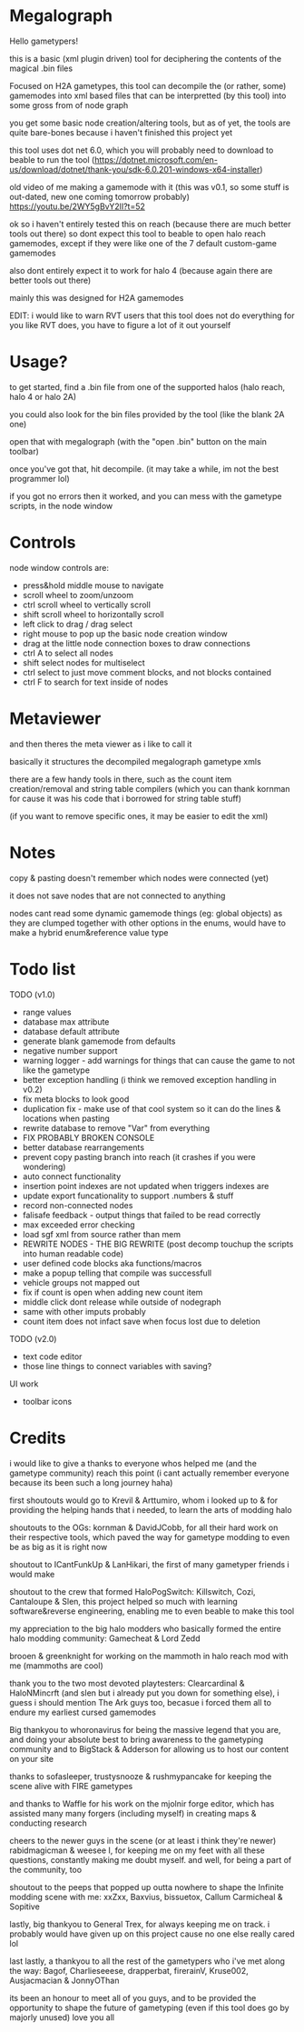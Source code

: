 # Megalograph

Hello gametypers!

this is a basic (xml plugin driven) tool for deciphering the contents of the magical .bin files

Focused on H2A gametypes, this tool can decompile the (or rather, some) gamemodes into xml based files that can be interpretted (by this tool) into some gross from of node graph

you get some basic node creation/altering tools, but as of yet, the tools are quite bare-bones because i haven't finished this project yet

this tool uses dot net 6.0, which you will probably need to download to beable to run the tool (https://dotnet.microsoft.com/en-us/download/dotnet/thank-you/sdk-6.0.201-windows-x64-installer)

old video of me making a gamemode with it (this was v0.1, so some stuff is out-dated, new one coming tomorrow probably)
https://youtu.be/2WY5gBvY2lI?t=52

ok so i haven't entirely tested this on reach (because there are much better tools out there) so dont expect this tool to beable to open halo reach gamemodes, except if they were like one of the 7 default custom-game gamemodes

also dont entirely expect it to work for halo 4 (because again there are better tools out there)

mainly this was designed for H2A gamemodes

EDIT: i would like to warn RVT users that this tool does not do everything for you like RVT does, you have to figure a lot of it out yourself

# Usage?

to get started, find a .bin file from one of the supported halos (halo reach, halo 4 or halo 2A)

you could also look for the bin files provided by the tool (like the blank 2A one)

open that with megalograph (with the "open .bin" button on the main toolbar)

once you've got that, hit decompile. (it may take a while, im not the best programmer lol)

if you got no errors then it worked, and you can mess with the gametype scripts, in the node window


# Controls

node window controls are: 

- press&hold middle mouse to navigate
- scroll wheel to zoom/unzoom
- ctrl scroll wheel to vertically scroll
- shift scroll wheel to horizontally scroll
- left click to drag / drag select
- right mouse to pop up the basic node creation window
- drag at the little node connection boxes to draw connections
- ctrl A to select all nodes
- shift select nodes for multiselect
- ctrl select to just move comment blocks, and not blocks contained
- ctrl F to search for text inside of nodes

# Metaviewer

and then theres the meta viewer as i like to call it

basically it structures the decompiled megalograph gametype xmls

there are a few handy tools in there, such as the count item creation/removal and string table compilers (which you can thank kornman for cause it was his code that i borrowed for string table stuff)

(if you want to remove specific ones, it may be easier to edit the xml)



# Notes

copy & pasting doesn't remember which nodes were connected (yet)

it does not save nodes that are not connected to anything

nodes cant read some dynamic gamemode things (eg: global objects) as they are clumped together with other options in the enums, would have to make a hybrid enum&reference value type




# Todo list

TODO (v1.0)
- range values
- database max attribute
- database default attribute
- generate blank gamemode from defaults
- negative number support
- warning logger - add warnings for things that can cause the game to not like the gametype
- better exception handling (i think we removed exception handling in v0.2)
- fix meta blocks to look good
- duplication fix - make use of that cool system so it can do the lines & locations when pasting
- rewrite database to remove "Var" from everything
- FIX PROBABLY BROKEN CONSOLE
- better database rearrangements
- prevent copy pasting branch into reach (it crashes if you were wondering)
- auto connect functionality
- insertion point indexes are not updated when triggers indexes are
- update export funcationality to support .numbers & stuff
- record non-connected nodes
- falisafe feedback - output things that failed to be read correctly
- max exceeded error checking
- load sgf xml from source rather than mem
- REWRITE NODES - THE BIG REWRITE (post decomp touchup the scripts into human readable code)
- user defined code blocks aka functions/macros
- make a popup telling that compile was successfull
- vehicle groups not mapped out
- fix if count is open when adding new count item
- middle click dont release while outside of nodegraph
- same with other imputs probably
- count item does not infact save when focus lost due to deletion

TODO (v2.0)
- text code editor
- those line things to connect variables with saving?

UI work
- toolbar icons



# Credits 

i would like to give a thanks to everyone whos helped me (and the gametype community) reach this point
(i cant actually remember everyone because its been such a long journey haha)

first shoutouts would go to Krevil & Arttumiro, whom i looked up to & for providing the helping hands that i needed, to learn the arts of modding halo

shoutouts to the OGs: kornman & DavidJCobb, for all their hard work on their respective tools, which paved the way for gametype modding to even be as big as it is right now

shoutout to ICantFunkUp & LanHikari, the first of many gametyper friends i would make

shoutout to the crew that formed HaloPogSwitch: Killswitch, Cozi, Cantaloupe & Slen, this project helped so much with learning software&reverse engineering, enabling me to even beable to make this tool

my appreciation to the big halo modders who basically formed the entire halo modding community: Gamecheat & Lord Zedd

brooen & greenknight for working on the mammoth in halo reach mod with me (mammoths are cool)

thank you to the two most devoted playtesters: Clearcardinal & HaloNMincrft (and slen but i already put you down for something else), 
i guess i should mention The Ark guys too, becasue i forced them all to endure my earliest cursed gamemodes

Big thankyou to whoronavirus for being the massive legend that you are, and doing your absolute best to bring awareness to the gametyping community
and to BigStack & Adderson for allowing us to host our content on your site

thanks to sofasleeper, trustysnooze & rushmypancake for keeping the scene alive with FIRE gametypes

and thanks to Waffle for his work on the mjolnir forge editor, which has assisted many many forgers (including myself) in creating maps & conducting research

cheers to the newer guys in the scene (or at least i think they're newer) rabidmagicman & weesee I, 
for keeping me on my feet with all these questions, constantly making me doubt myself. and well, for being a part of the community, too

shoutout to the peeps that popped up outta nowhere to shape the Infinite modding scene with me: xxZxx, Baxvius, bissuetox, Callum Carmicheal & Sopitive

lastly, big thankyou to General Trex, for always keeping me on track. i probably would have given up on this project cause no one else really cared lol

last lastly, a thankyou to all the rest of the gametypers who i've met along the way: Bagof, Charlieseeese, drapperbat, firerainV, Kruse002, Ausjacmacian & JonnyOThan

its been an honour to meet all of you guys, and to be provided the opportunity to shape the future of gametyping (even if this tool does go by majorly unused)
love you all

